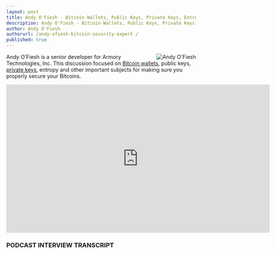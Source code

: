 ```yaml
---
layout: post
title: Andy O'Fiesh - Bitcoin Wallets, Public Keys, Private Keys, Entropy and Bitcoin Security
description: Andy O'Fiesh - Bitcoin Wallets, Public Keys, Private Keys, Entropy and Bitcoin Security
author: Andy O'Fiesh
authorurl: /andy-ofiesh-bitcoin-security-expert /
published: true
---
```


<img src="/images/andy-ofiesh.png" alt="Andy O'Fiesh" align="right"> Andy O’Fiesh is a senior developer for Armory Technologies, Inc. This discussion focused on <a href="/video-bitcoin-wallet-encryption/">Bitcoin wallets</a>, public keys, <a href="/bitcoin-private-keys-entropy/">private keys</a>, entropy and other important subjects for making sure you properly secure your Bitcoins.


<center><iframe width="700" height="394" src="https://www.youtube.com/embed/tI47MRD7sMQ" frameborder="0" allowfullscreen></iframe></center>

### PODCAST INTERVIEW TRANSCRIPT
